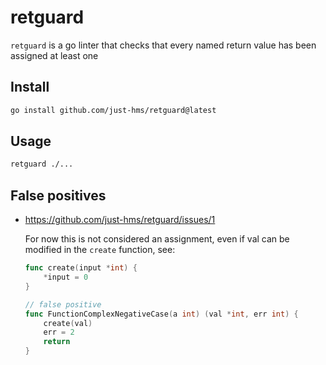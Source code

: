 # retguard

`retguard` is a go linter that checks that every named return value has been assigned at least one


## Install

```bash
go install github.com/just-hms/retguard@latest
```

## Usage

```bash
retguard ./...
```

## False positives

- https://github.com/just-hms/retguard/issues/1

    For now this is not considered an assignment, even if val can be modified in the `create` function, see: 

    ```go
    func create(input *int) {
        *input = 0
    }

    // false positive
    func FunctionComplexNegativeCase(a int) (val *int, err int) {
        create(val)
        err = 2
        return
    }
    ```
